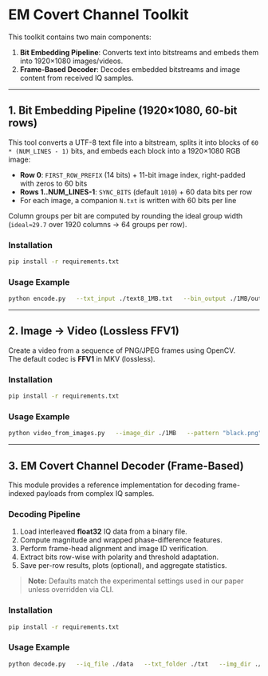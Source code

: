 # EM Covert Channel Toolkit

This toolkit contains two main components:
1. **Bit Embedding Pipeline**: Converts text into bitstreams and embeds them into 1920×1080 images/videos.
2. **Frame-Based Decoder**: Decodes embedded bitstreams and image content from received IQ samples.

---

## 1. Bit Embedding Pipeline (1920×1080, 60-bit rows)

This tool converts a UTF-8 text file into a bitstream, splits it into blocks of `60 * (NUM_LINES - 1)` bits, and embeds each block into a 1920×1080 RGB image:

- **Row 0**: `FIRST_ROW_PREFIX` (14 bits) + 11-bit image index, right-padded with zeros to 60 bits  
- **Rows 1..NUM_LINES-1**: `SYNC_BITS` (default `1010`) + 60 data bits per row  
- For each image, a companion `N.txt` is written with 60 bits per line  

Column groups per bit are computed by rounding the ideal group width (`ideal≈29.7` over 1920 columns -> 64 groups per row).

### Installation
```bash
pip install -r requirements.txt
```

### Usage Example
```bash
python encode.py   --txt_input ./text8_1MB.txt   --bin_output ./1MB/output.bin   --txt_output_dir ./1MB/bin_txt   --img_template ./black.png   --img_output_dir ./1MB/img   --bits_per_line 60   --num_lines 1080   --sync_bits 1 0 1 0   --first_row_prefix 10101010000000   --on_value 255   --width 1920 --height 1080
```

---

## 2. Image → Video (Lossless FFV1)

Create a video from a sequence of PNG/JPEG frames using OpenCV.  
The default codec is **FFV1** in MKV (lossless).

### Installation
```bash
pip install -r requirements.txt
```

### Usage Example
```bash
python video_from_images.py   --image_dir ./1MB   --pattern "black.png"   --output ./1MB.mkv   --fps 60   --width 1920 --height 1080   --codec FFV1
```

---

## 3. EM Covert Channel Decoder (Frame-Based)

This module provides a reference implementation for decoding frame-indexed payloads from complex IQ samples.

### Decoding Pipeline
1. Load interleaved **float32** IQ data from a binary file.  
2. Compute magnitude and wrapped phase-difference features.  
3. Perform frame-head alignment and image ID verification.  
4. Extract bits row-wise with polarity and threshold adaptation.  
5. Save per-row results, plots (optional), and aggregate statistics.  

> **Note:** Defaults match the experimental settings used in our paper unless overridden via CLI.

### Installation
```bash
pip install -r requirements.txt
```

### Usage Example
```bash
python decode.py   --iq_file ./data   --txt_folder ./txt   --img_dir ./img_result   --result_dir ./result
```
